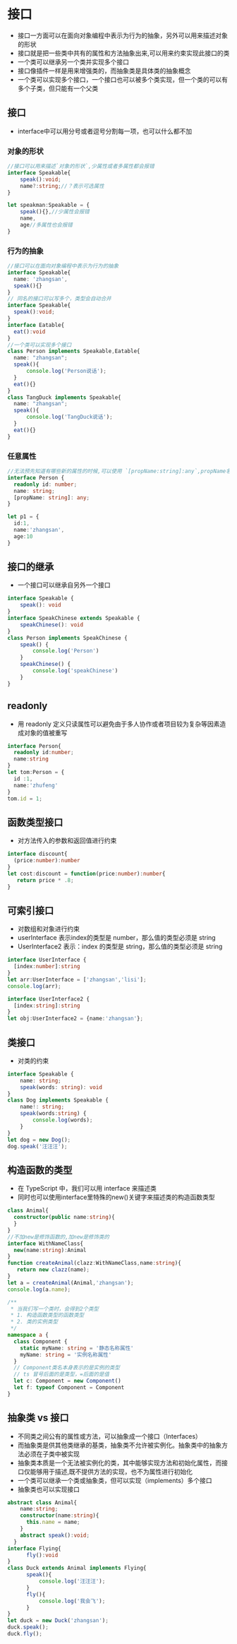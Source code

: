 # 接口
- 接口一方面可以在面向对象编程中表示为行为的抽象，另外可以用来描述对象的形状
- 接口就是把一些类中共有的属性和方法抽象出来,可以用来约束实现此接口的类
- 一个类可以继承另一个类并实现多个接口
- 接口像插件一样是用来增强类的，而抽象类是具体类的抽象概念
- 一个类可以实现多个接口，一个接口也可以被多个类实现，但一个类的可以有多个子类，但只能有一个父类
## 接口

- interface中可以用分号或者逗号分割每一项，也可以什么都不加
### 对象的形状
```typescript
//接口可以用来描述`对象的形状`,少属性或者多属性都会报错
interface Speakable{
    speak():void;
    name?:string;//？表示可选属性
}

let speakman:Speakable = {
    speak(){},//少属性会报错
    name,
    age//多属性也会报错
}
```
### 行为的抽象
```typescript
//接口可以在面向对象编程中表示为行为的抽象
interface Speakable{
  name: 'zhangsan',
  speak(){}
}
// 同名的接口可以写多个，类型会自动合并
interface Speakable{
  speak():void;
}
interface Eatable{
  eat():void
}
//一个类可以实现多个接口	
class Person implements Speakable,Eatable{
  name: "zhangsan";
  speak(){
      console.log('Person说话');
  }
  eat(){}
}
class TangDuck implements Speakable{
  name: "zhangsan";
  speak(){
      console.log('TangDuck说话');
  }
  eat(){}
}
```
### 任意属性
```typescript
//无法预先知道有哪些新的属性的时候,可以使用 `[propName:string]:any`,propName名字是任意的
interface Person {
  readonly id: number;
  name: string;
  [propName: string]: any;
}

let p1 = {
  id:1,
  name:'zhangsan',
  age:10
}
```
## 接口的继承

- 一个接口可以继承自另外一个接口
```typescript
interface Speakable {
    speak(): void
}
interface SpeakChinese extends Speakable {
    speakChinese(): void
}
class Person implements SpeakChinese {
    speak() {
        console.log('Person')
    }
    speakChinese() {
        console.log('speakChinese')
    }
}
```
## readonly

- 用 readonly 定义只读属性可以避免由于多人协作或者项目较为复杂等因素造成对象的值被重写
```typescript
interface Person{
  readonly id:number;
  name:string
}
let tom:Person = {
  id :1,
  name:'zhufeng'
}
tom.id = 1;
```
## 函数类型接口

- 对方法传入的参数和返回值进行约束
```typescript
interface discount{
  (price:number):number
}
let cost:discount = function(price:number):number{
   return price * .8;
}
```
## 可索引接口

- 对数组和对象进行约束
- userInterface 表示index的类型是 number，那么值的类型必须是 string
- UserInterface2 表示：index 的类型是 string，那么值的类型必须是 string
```typescript
interface UserInterface {
  [index:number]:string
}
let arr:UserInterface = ['zhangsan','lisi'];
console.log(arr);

interface UserInterface2 {
  [index:string]:string
}
let obj:UserInterface2 = {name:'zhangsan'};
```
## 类接口

- 对类的约束
```typescript
interface Speakable {
    name: string;
    speak(words: string): void
}
class Dog implements Speakable {
    name!: string;
    speak(words:string) {
        console.log(words);
    }
}
let dog = new Dog();
dog.speak('汪汪汪');
```
## 构造函数的类型

- 在 TypeScript 中，我们可以用 interface 来描述类
- 同时也可以使用interface里特殊的new()关键字来描述类的构造函数类型
```typescript
class Animal{
  constructor(public name:string){
  }
}
//不加new是修饰函数的,加new是修饰类的
interface WithNameClass{
  new(name:string):Animal
}
function createAnimal(clazz:WithNameClass,name:string){
   return new clazz(name);
}
let a = createAnimal(Animal,'zhangsan');
console.log(a.name);
```
```typescript
/**
 * 当我们写一个类时，会得到2个类型
 * 1. 构造函数类型的函数类型
 * 2. 类的实例类型
 */
namespace a {
  class Component {
    static myName: string = '静态名称属性'
    myName: string = '实例名称属性'
  }
  // Component类名本身表示的是实例的类型
  // ts 冒号后面的是类型，=后面的是值
  let c: Component = new Component()
  let f: typeof Component = Component
}
```
## 抽象类 vs 接口

- 不同类之间公有的属性或方法，可以抽象成一个接口（Interfaces）
- 而抽象类是供其他类继承的基类，抽象类不允许被实例化。抽象类中的抽象方法必须在子类中被实现
- 抽象类本质是一个无法被实例化的类，其中能够实现方法和初始化属性，而接口仅能够用于描述,既不提供方法的实现，也不为属性进行初始化
- 一个类可以继承一个类或抽象类，但可以实现（implements）多个接口
- 抽象类也可以实现接口
```typescript
abstract class Animal{
    name:string;
    constructor(name:string){
      this.name = name;
    }
    abstract speak():void;
  }
interface Flying{
      fly():void
}
class Duck extends Animal implements Flying{
      speak(){
          console.log('汪汪汪');
      }
      fly(){
          console.log('我会飞');
      }
}
let duck = new Duck('zhangsan');
duck.speak();
duck.fly();
```
## 
